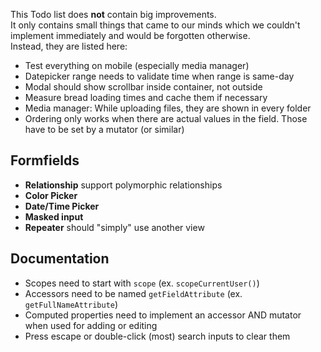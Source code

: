 This Todo list does **not** contain big improvements.  
It only contains small things that came to our minds which we couldn't implement immediately and would be forgotten otherwise.  
Instead, they are listed here:

- Test everything on mobile (especially media manager)
- Datepicker range needs to validate time when range is same-day
- Modal should show scrollbar inside container, not outside
- Measure bread loading times and cache them if necessary
- Media manager: While uploading files, they are shown in every folder
- Ordering only works when there are actual values in the field. Those have to be set by a mutator (or similar)

## Formfields
- **Relationship** support polymorphic relationships
- **Color Picker**
- **Date/Time Picker**
- **Masked input**
- **Repeater** should "simply" use another view

## Documentation
- Scopes need to start with `scope` (ex. `scopeCurrentUser()`)
- Accessors need to be named `getFieldAttribute` (ex. `getFullNameAttribute`)
- Computed properties need to implement an accessor AND mutator when used for adding or editing
- Press escape or double-click (most) search inputs to clear them